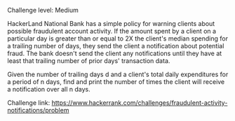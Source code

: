 Challenge level: Medium

HackerLand National Bank has a simple policy for warning clients about possible fraudulent account activity. If the amount spent by a client on a particular day is greater than or equal to 2X the client's median spending for a trailing number of days, they send the client a notification about potential fraud. The bank doesn't send the client any notifications until they have at least that trailing number of prior days' transaction data.

Given the number of trailing days d and a client's total daily expenditures for a period of n days, find and print the number of times the client will receive a notification over all n days.

Challenge link: https://www.hackerrank.com/challenges/fraudulent-activity-notifications/problem
